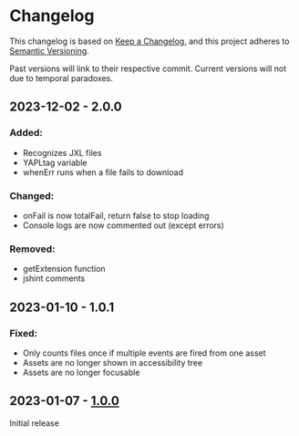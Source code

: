 # Changelog

This changelog is based on [Keep a Changelog](https://keepachangelog.com/), and this project adheres to [Semantic Versioning](https://semver.org/).

Past versions will link to their respective commit. Current versions will not due to temporal paradoxes.

## 2023-12-02 - 2.0.0
### Added:
  - Recognizes JXL files
  - YAPLtag variable
  - whenErr runs when a file fails to download
### Changed:
  - onFail is now totalFail, return false to stop loading
  - Console logs are now commented out (except errors)
### Removed:
  - getExtension function
  - jshint comments

## 2023-01-10 - 1.0.1
### Fixed:
  - Only counts files once if multiple events are fired from one asset
  - Assets are no longer shown in accessibility tree
  - Assets are no longer focusable

## 2023-01-07 - [1.0.0](https://github.com/Commenter25/YAPL/blob/cc3600cc1c7ed7c3f2eac171fceb687a1e11dfff/yapl.js)
Initial release
